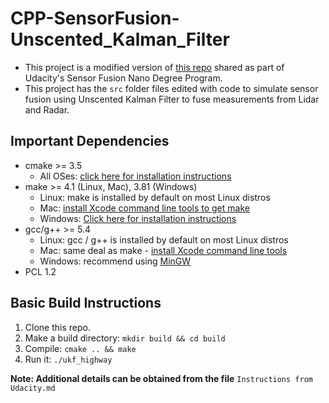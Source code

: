 # CPP-SensorFusion-Unscented_Kalman_Filter
* This project is a modified version of [this repo](https://github.com/udacity/SFND_Unscented_Kalman_Filter) shared as part of Udacity's Sensor Fusion Nano Degree Program.
* This project has the `src` folder files edited with code to simulate sensor fusion using Unscented Kalman Filter to fuse measurements from Lidar and Radar.
## Important Dependencies
* cmake >= 3.5
  * All OSes: [click here for installation instructions](https://cmake.org/install/)
* make >= 4.1 (Linux, Mac), 3.81 (Windows)
  * Linux: make is installed by default on most Linux distros
  * Mac: [install Xcode command line tools to get make](https://developer.apple.com/xcode/features/)
  * Windows: [Click here for installation instructions](http://gnuwin32.sourceforge.net/packages/make.htm)
* gcc/g++ >= 5.4
  * Linux: gcc / g++ is installed by default on most Linux distros
  * Mac: same deal as make - [install Xcode command line tools](https://developer.apple.com/xcode/features/)
  * Windows: recommend using [MinGW](http://www.mingw.org/)
 * PCL 1.2

## Basic Build Instructions

1. Clone this repo.
2. Make a build directory: `mkdir build && cd build`
3. Compile: `cmake .. && make`
4. Run it: `./ukf_highway`

**Note: Additional details can be obtained from the file** `Instructions from Udacity.md`
